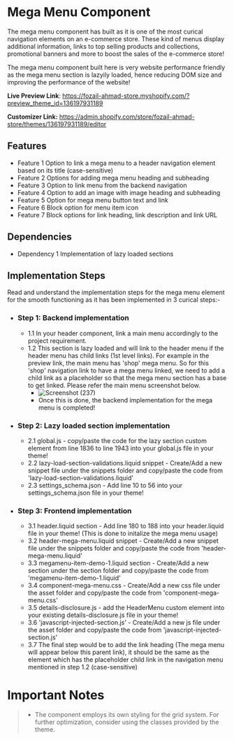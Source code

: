 # Mega Menu Component

The mega menu component has built as it is one of the most curical navigation elements on an e-commerce store. These kind of menus display additional information, links to top selling products and collections, promotional banners and more to boost the sales of the e-commerce store!

The mega menu component built here is very website performance friendly as the mega menu section is lazyily loaded, hence reducing DOM size and improving the performance of the website!

**Live Preview Link**: https://fozail-ahmad-store.myshopify.com/?preview_theme_id=136197931189

**Customizer Link:** https://admin.shopify.com/store/fozail-ahmad-store/themes/136197931189/editor

## Features

 - Feature 1 Option to link a mega menu to a header navigation element based on its title (case-sensitive)
 - Feature 2 Options for adding mega menu heading and subheading
 - Feature 3 Option to link menu from the backend navigation
 - Feature 4 Option to add an image with image heading and subheading
 - Feature 5 Option for mega menu button text and link
 - Feature 6 Block option for menu item icon
 - Feature 7 Block options for link heading, link description and link URL 
   
## Dependencies

 - Dependency 1 Implementation of lazy loaded sections

## Implementation Steps

Read and understand the implementation steps for the mega menu element for the smooth functioning as it has been implemented in 3 curical steps:-

 - ### Step 1: Backend implementation
	- 1.1 In your header component, link a main menu accordingly to the project requirement.
	- 1.2 This section is lazy loaded and will link to the header menu if the header menu has child links (1st level links). For example in the preview link, the main menu has 'shop' mega menu. So for this 'shop' navigation link to have a mega menu linked, we need to add a child link as a placeholder so that the mega menu section has a base to get linked. Please refer the main menu screenshot below.
        - ![Screenshot (237)](https://github.com/marmetodevelopers/component-mega-menu/assets/155415315/8d7fd401-004b-4076-9742-ed5dfef45514)
        - Once this is done, the backend implementation for the mega menu is completed!

  - ### Step 2: Lazy loaded section implementation
	- 2.1 global.js - copy/paste the code for the lazy section custom element from line 1836 to line 1943 into your global.js file in your theme!
 	- 2.2 lazy-load-section-validations.liquid snippet -  Create/Add a new snippet file under the snippets folder and copy/paste the code from 'lazy-load-section-validations.liquid'
  	- 2.3 settings_schema.json - Add line 10 to 56 into your settings_schema.json file in your theme!

  - ### Step 3: Frontend implementation
	- 3.1 header.liquid section - Add line 180 to 188 into your header.liquid file in your theme! (This is done to initalize the mega menu usage)
 	- 3.2 header-mega-menu.liquid snippet - Create/Add a new snippet file under the snippets folder and copy/paste the code from 'header-mega-menu.liquid'
  	- 3.3 megamenu-item-demo-1.liquid section - Create/Add a new section under the section folder and copy/paste the code from 'megamenu-item-demo-1.liquid'
	- 3.4 component-mega-menu.css - Create/Add a new css file under the asset folder and copy/paste the code from 'component-mega-menu.css'
	- 3.5 details-disclosure.js - add the HeaderMenu custom element into your existing details-disclosure.js file in your theme!
	- 3.6 'javascript-injected-section.js' - Create/Add a new js file under the asset folder and copy/paste the code from 'javascript-injected-section.js'
   	- 3.7 The final step would be to add the link heading (The mega menu will appear below this parent link), it should be the same as the element which has the placeholder child link in the navigation menu mentioned in step 1.2 (case-sensitive)

# Important Notes

>  - The component employs its own styling for the grid system. For further optimization, consider using the classes provided by the
> theme.
